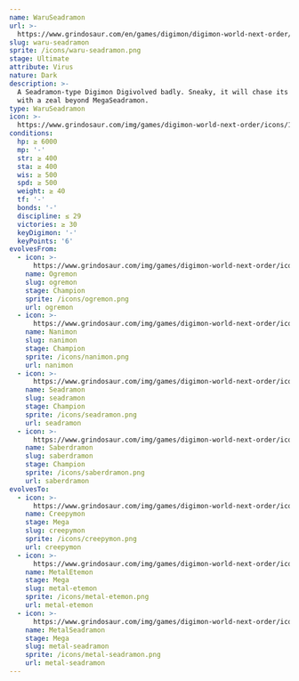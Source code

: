 ```yaml
---
name: WaruSeadramon
url: >-
  https://www.grindosaur.com/en/games/digimon/digimon-world-next-order/digimon/151-waru-seadramon
slug: waru-seadramon
sprite: /icons/waru-seadramon.png
stage: Ultimate
attribute: Virus
nature: Dark
description: >-
  A Seadramon-type Digimon Digivolved badly. Sneaky, it will chase its prey down
  with a zeal beyond MegaSeadramon.
type: WaruSeadramon
icon: >-
  https://www.grindosaur.com/img/games/digimon-world-next-order/icons/151-waruseadramon-icon.png
conditions:
  hp: ≥ 6000
  mp: '-'
  str: ≥ 400
  sta: ≥ 400
  wis: ≥ 500
  spd: ≥ 500
  weight: ≥ 40
  tf: '-'
  bonds: '-'
  discipline: ≤ 29
  victories: ≥ 30
  keyDigimon: '-'
  keyPoints: '6'
evolvesFrom:
  - icon: >-
      https://www.grindosaur.com/img/games/digimon-world-next-order/icons/78-ogremon-icon-small.png
    name: Ogremon
    slug: ogremon
    stage: Champion
    sprite: /icons/ogremon.png
    url: ogremon
  - icon: >-
      https://www.grindosaur.com/img/games/digimon-world-next-order/icons/82-nanimon-icon-small.png
    name: Nanimon
    slug: nanimon
    stage: Champion
    sprite: /icons/nanimon.png
    url: nanimon
  - icon: >-
      https://www.grindosaur.com/img/games/digimon-world-next-order/icons/83-seadramon-icon-small.png
    name: Seadramon
    slug: seadramon
    stage: Champion
    sprite: /icons/seadramon.png
    url: seadramon
  - icon: >-
      https://www.grindosaur.com/img/games/digimon-world-next-order/icons/93-saberdramon-icon-small.png
    name: Saberdramon
    slug: saberdramon
    stage: Champion
    sprite: /icons/saberdramon.png
    url: saberdramon
evolvesTo:
  - icon: >-
      https://www.grindosaur.com/img/games/digimon-world-next-order/icons/187-creepymon-icon-small.png
    name: Creepymon
    stage: Mega
    slug: creepymon
    sprite: /icons/creepymon.png
    url: creepymon
  - icon: >-
      https://www.grindosaur.com/img/games/digimon-world-next-order/icons/202-metaletemon-icon-small.png
    name: MetalEtemon
    stage: Mega
    slug: metal-etemon
    sprite: /icons/metal-etemon.png
    url: metal-etemon
  - icon: >-
      https://www.grindosaur.com/img/games/digimon-world-next-order/icons/188-metalseadramon-icon-small.png
    name: MetalSeadramon
    stage: Mega
    slug: metal-seadramon
    sprite: /icons/metal-seadramon.png
    url: metal-seadramon
---
```


